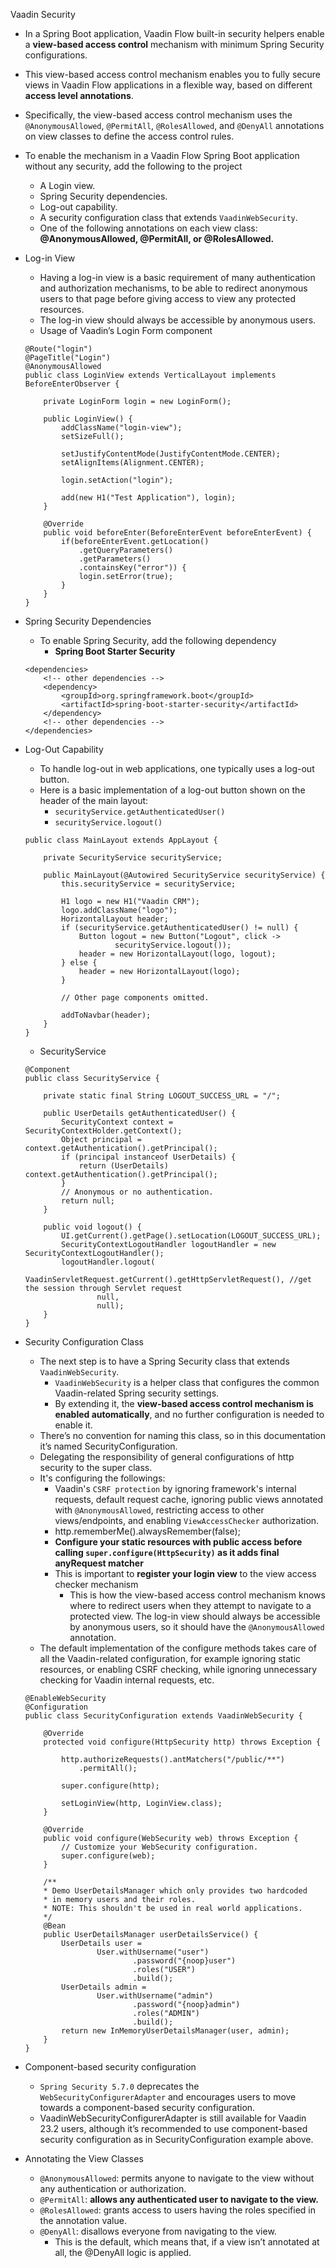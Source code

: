 Vaadin Security

 - In a Spring Boot application, Vaadin Flow built-in security helpers enable a **view-based access control** mechanism with minimum Spring Security configurations. 
 - This view-based access control mechanism enables you to fully secure views in Vaadin Flow applications in a flexible way, based on different **access level annotations**. 
 - Specifically, the view-based access control mechanism uses the `@AnonymousAllowed`, `@PermitAll`, `@RolesAllowed`, and `@DenyAll` annotations on view classes to define the access control rules.

- To enable the mechanism in a Vaadin Flow Spring Boot application without any security, add the following to the project
    - A Login view.
    - Spring Security dependencies.
    - Log-out capability.
    - A security configuration class that extends `VaadinWebSecurity`.
    - One of the following annotations on each view class: **@AnonymousAllowed, @PermitAll, or @RolesAllowed.**

- Log-in View
    - Having a log-in view is a basic requirement of many authentication and authorization mechanisms, to be able to redirect anonymous users to that page before giving access to view any protected resources.
    - The log-in view should always be accessible by anonymous users.
    - Usage of Vaadin’s Login Form component

    ```
    @Route("login")
    @PageTitle("Login")
    @AnonymousAllowed
    public class LoginView extends VerticalLayout implements BeforeEnterObserver {

        private LoginForm login = new LoginForm();

        public LoginView() {
            addClassName("login-view");
            setSizeFull();

            setJustifyContentMode(JustifyContentMode.CENTER);
            setAlignItems(Alignment.CENTER);

            login.setAction("login");

            add(new H1("Test Application"), login);
        }

        @Override
        public void beforeEnter(BeforeEnterEvent beforeEnterEvent) {
            if(beforeEnterEvent.getLocation()
                .getQueryParameters()
                .getParameters()
                .containsKey("error")) {
                login.setError(true);
            }
        }
    }
    ```
- Spring Security Dependencies
    - To enable Spring Security, add the following dependency
        - **Spring Boot Starter Security** 

    ```
    <dependencies>
        <!-- other dependencies -->
        <dependency>
            <groupId>org.springframework.boot</groupId>
            <artifactId>spring-boot-starter-security</artifactId>
        </dependency>
        <!-- other dependencies -->
    </dependencies>
    ```
- Log-Out Capability
    - To handle log-out in web applications, one typically uses a log-out button. 
    - Here is a basic implementation of a log-out button shown on the header of the main layout:
        - `securityService.getAuthenticatedUser()    `
        - `securityService.logout()`

    ```
    public class MainLayout extends AppLayout {

        private SecurityService securityService;

        public MainLayout(@Autowired SecurityService securityService) {
            this.securityService = securityService;

            H1 logo = new H1("Vaadin CRM");
            logo.addClassName("logo");
            HorizontalLayout header;
            if (securityService.getAuthenticatedUser() != null) {
                Button logout = new Button("Logout", click ->
                        securityService.logout());
                header = new HorizontalLayout(logo, logout);
            } else {
                header = new HorizontalLayout(logo);
            }

            // Other page components omitted.

            addToNavbar(header);
        }
    }
    ```
    - SecurityService

    ```
    @Component
    public class SecurityService {

        private static final String LOGOUT_SUCCESS_URL = "/";

        public UserDetails getAuthenticatedUser() {
            SecurityContext context = SecurityContextHolder.getContext();
            Object principal = context.getAuthentication().getPrincipal();
            if (principal instanceof UserDetails) {
                return (UserDetails) context.getAuthentication().getPrincipal();
            }
            // Anonymous or no authentication.
            return null;
        }

        public void logout() {
            UI.getCurrent().getPage().setLocation(LOGOUT_SUCCESS_URL);
            SecurityContextLogoutHandler logoutHandler = new SecurityContextLogoutHandler();
            logoutHandler.logout(
                    VaadinServletRequest.getCurrent().getHttpServletRequest(), //get the session through Servlet request 
                    null,
                    null);
        }
    }
    ```

- Security Configuration Class
    - The next step is to have a Spring Security class that extends `VaadinWebSecurity`. 
        - `VaadinWebSecurity` is a helper class that configures the common Vaadin-related Spring security settings. 
        - By extending it, the **view-based access control mechanism is enabled automatically**, and no further configuration is needed to enable it.
    - There’s no convention for naming this class, so in this documentation it’s named SecurityConfiguration. 
    - Delegating the responsibility of general configurations of http security to the super class. 
    - It's configuring the followings: 
        - Vaadin's `CSRF protection` by ignoring framework's internal requests, default request cache,
            ignoring public views annotated with `@AnonymousAllowed`, restricting access to other views/endpoints, and enabling `ViewAccessChecker` authorization.
        - http.rememberMe().alwaysRemember(false);
        - **Configure your static resources with public access before calling `super.configure(HttpSecurity)` as it adds final anyRequest matcher**
        - This is important to **register your login view** to the view access checker mechanism
            -  This is how the view-based access control mechanism knows where to redirect users when they attempt to navigate to a protected view. The log-in view should always be accessible by anonymous users, so it should have the `@AnonymousAllowed` annotation.
    - The default implementation of the configure methods takes care of all the Vaadin-related configuration, for example ignoring static resources, or enabling CSRF checking, while ignoring unnecessary checking for Vaadin internal requests, etc.
    ```
    @EnableWebSecurity 
    @Configuration
    public class SecurityConfiguration extends VaadinWebSecurity { 

        @Override
        protected void configure(HttpSecurity http) throws Exception {
           
            http.authorizeRequests().antMatchers("/public/**")
                .permitAll();

            super.configure(http); 

            setLoginView(http, LoginView.class); 
        }

        @Override
        public void configure(WebSecurity web) throws Exception {
            // Customize your WebSecurity configuration.
            super.configure(web);
        }

        /**
        * Demo UserDetailsManager which only provides two hardcoded
        * in memory users and their roles.
        * NOTE: This shouldn't be used in real world applications.
        */
        @Bean
        public UserDetailsManager userDetailsService() {
            UserDetails user =
                    User.withUsername("user")
                            .password("{noop}user")
                            .roles("USER")
                            .build();
            UserDetails admin =
                    User.withUsername("admin")
                            .password("{noop}admin")
                            .roles("ADMIN")
                            .build();
            return new InMemoryUserDetailsManager(user, admin);
        }
    }
    ```
- Component-based security configuration
    - `Spring Security 5.7.0` deprecates the `WebSecurityConfigurerAdapter` and encourages users to move towards a component-based security configuration.
    - VaadinWebSecurityConfigurerAdapter is still available for Vaadin 23.2 users, although it’s recommended to use component-based security configuration as in SecurityConfiguration example above.

- Annotating the View Classes
    - `@AnonymousAllowed`: permits anyone to navigate to the view without any authentication or authorization.
    - `@PermitAll`: **allows any authenticated user to navigate to the view.** 
    - `@RolesAllowed`: grants access to users having the roles specified in the annotation value.
    - `@DenyAll`: disallows everyone from navigating to the view.
        - This is the default, which means that, if a view isn’t annotated at all, the @DenyAll logic is applied.